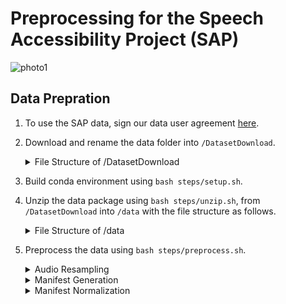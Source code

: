 # Preprocessing for the Speech Accessibility Project (SAP)
![photo1](https://github.com/XIUWEN-ZHENG/SAPC/assets/96778918/c7d5ac78-6096-4f97-86fd-1d2ab4a060bb)

## Data Prepration
1. To use the SAP data, sign our data user agreement [here](https://speechaccessibilityproject.beckman.illinois.edu/conduct-research-through-the-project).

2. Download and rename the data folder into ```/DatasetDownload```.
     <details>
     
     <summary>File Structure of /DatasetDownload</summary>
     
     ```plaintext  
      ### Audio Files ###
      ┣ SpeechAccessibility_{release}_000.7z
      ┣ SpeechAccessibility_{release}_001.7z
      ┣ ...
      ┣ SpeechAccessibility_{release}_011.7z
     
      ### Json Files I (per spk) ###
      ┣ SpeechAccessibility_{release}_Only_Json.7z
     
      ### Json Files II (overall) ###
      ┣ SpeechAccessibility_{release}_Split.json
      ┣ SpeechAccessibility_{release}_Split_by_Contributors.json
     
      ### Json Files III (mismatch check) ###
      ┣ SpeechAccessibility_{release}_Audio_Excluded.json
      ┣ SpeechAccessibility_{release}_Error_Correction.json
      ┣ SpeechAccessibility_{release}_Abbreviation_Decomposition.json
     ```
     </details>


3. Build conda environment using ```bash steps/setup.sh```.

4. Unzip the data package using ```bash steps/unzip.sh```, from ```/DatasetDownload``` into ```/data``` with the file structure as follows.
      <details>
      
      <summary>File Structure of /data</summary>
      
      ```plaintext  
      ### Raw Audio Files ###
      ┣ raw
      ┃ ┣ {spk_id_1}
      ┃ ┃ ┣ {spk_id_1}_{utt_id_1}_xxxx.wav
      ┃ ┃ ┣ {spk_id_1}_{utt_id_2}_xxxx.wav
      ┃ ┃ ┣ ...
      ┃ ┃ ┣ {spk_id_1}.json
      ┃ ┣ {spk_id_2}
      ┃ ┣ ...
      
      ### Json Files ###
      ┣ doc
      ┃ ### per spk ###
      ┃ ┣ {spk_id_1}.json
      ┃ ┣ {spk_id_2}.json
      ┃ ┣ ...
      ┃ ### overall ###
      ┃ ┣ SpeechAccessibility_{release}_Split.json
      ┃ ┣ SpeechAccessibility_{release}_Split_by_Contributors.json
      ┃ ### mismatch check ###
      ┃ ┣ SpeechAccessibility_{release}_Audio_Excluded.json
      ┃ ┣ SpeechAccessibility_{release}_Error_Correction.json
      ┃ ┣ SpeechAccessibility_{release}_Abbreviation_Decomposition.json
      ```
      </details>
  
5. Preprocess the data using ```bash steps/preprocess.sh```.
      <details>
        
      <summary>Audio Resampling</summary>
        
      ```plaintext  
      ### run stage 0: Resampling audio files to 16k Hz (default), with processed audio files written as follows.

      /data
      
      ### Processed Audio Files ###
      ┣ processed
      ┃ ┣ train
      ┃ ┃ ┣ {train_spk_id_1}_{utt_id_1}_xxxx.wav
      ┃ ┃ ┣ ...
      ┃ ┣ dev
      ┃ ┃ ┣ {dev_spk_id_1}_{utt_id_1}_xxxx.wav
      ┃ ┃ ┣ ...
      ┃ ┣ test
      ┃ ┃ ┣ {test_spk_id_1}_{utt_id_1}_xxxx.wav
      ┃ ┃ ┣ ...
      ```
      </details>

      <details>
        
      <summary>Manifest Generation</summary>
        
      ```plaintext  
      ### run stage 1: Generating preliminary wav2vec-like manifest to /manifest, with file struction as follows.
      
      /manifest
      
      ### Manifest Files ###
      ┣ train.tsv
      ┣ train.origin.wrd
      ┣ test.tsv
      ┣ test.origin.wrd
      ┣ dev.tsv
      ┣ dev.origin.wrd
      ```
      </details>

      <details>
        
      <summary>Manifest Normalization</summary>
        
      ```plaintext  
      ### run stage 2: Normalizing manifest in a wav2vec-like manner, with file struction as follows.
      
      /manifest
      
      ### Manifest Files ###
      ┣ train.wrd
      ┣ test.wrd
      ┣ dev.wrd
      ```

      ```plaintext  
      Normalization rules are listed as follows.
      
      + change "\’" & "\‘" back to "\'".
      + process "[...]": remove words within square brackets "[...]".
      + process "{...}": change uncertain words within curly brackets "{...}" to "UNK" except keeping human-guessed ones "{g:...}".
      + remove "*", "~" before nemo_text_processing.
      + nemo_text_processing for basic text normalization, including digital numbers, abbreviations, and special punctuations.
      + update transcription manually to correct errors and decomposite abbreviations.
      + process "(...)": set the action attribute **--remove-parentheses** to remove words within parentheses "(...)" except keeping ones with prefix, like "(cs:...)", "(assistant:...)". Otherwise, keep everything within parentheses.
      + remove punctuations except "\'" within words.
      + change to upper case.
      + remove extra space.
      ```
      </details>
